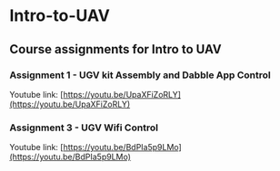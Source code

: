 # Intro-to-UAV
## Course assignments for Intro to UAV

### Assignment 1 - UGV kit Assembly and Dabble App Control
Youtube link: [https://youtu.be/UpaXFiZoRLY](https://youtu.be/UpaXFiZoRLY)

### Assignment 3 - UGV Wifi Control
Youtube link: [https://youtu.be/BdPIa5p9LMo](https://youtu.be/BdPIa5p9LMo)
